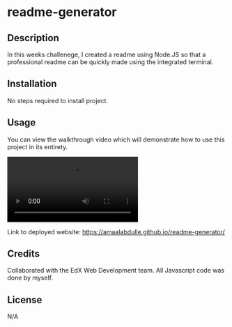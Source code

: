 # readme-generator

## Description

In this weeks challenege, I created a readme using Node.JS so that a professional readme can be quickly made using the integrated terminal.

## Installation

No steps required to install project.

## Usage

You can view the walkthrough video which will demonstrate how to use this project in its entirety.

![alt text](code/media/demonstration.mov)

Link to deployed website: https://amaalabdulle.github.io/readme-generator/

## Credits

Collaborated with the EdX Web Development team. All Javascript code was done by myself.

## License

N/A